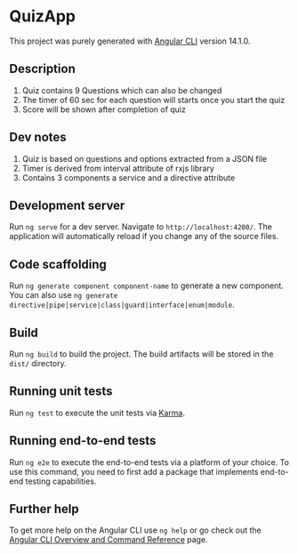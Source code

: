# QuizApp

This project was purely generated with [Angular CLI](https://github.com/angular/angular-cli) version 14.1.0.

## Description
1. Quiz contains 9 Questions which can also be changed
2. The timer of 60 sec for each question will starts once you start the quiz
3. Score will be shown after completion of quiz

## Dev notes
1. Quiz is based on questions and options extracted from a JSON file
2. Timer is derived from interval attribute of rxjs library
3. Contains 3 components a service and a directive attribute

## Development server

Run `ng serve` for a dev server. Navigate to `http://localhost:4200/`. The application will automatically reload if you change any of the source files.

## Code scaffolding

Run `ng generate component component-name` to generate a new component. You can also use `ng generate directive|pipe|service|class|guard|interface|enum|module`.

## Build

Run `ng build` to build the project. The build artifacts will be stored in the `dist/` directory.

## Running unit tests

Run `ng test` to execute the unit tests via [Karma](https://karma-runner.github.io).

## Running end-to-end tests

Run `ng e2e` to execute the end-to-end tests via a platform of your choice. To use this command, you need to first add a package that implements end-to-end testing capabilities.

## Further help

To get more help on the Angular CLI use `ng help` or go check out the [Angular CLI Overview and Command Reference](https://angular.io/cli) page.
